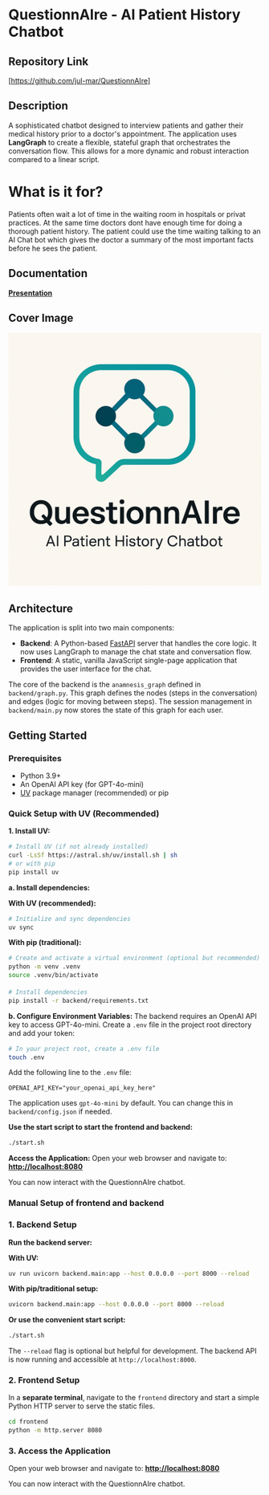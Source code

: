# QuestionnAIre - AI Patient History Chatbot

## Repository Link

[https://github.com/jul-mar/QuestionnAIre]

## Description
A sophisticated chatbot designed to interview patients and gather their medical history prior to a doctor's appointment. The application uses **LangGraph** to create a flexible, stateful graph that orchestrates the conversation flow. This allows for a more dynamic and robust interaction compared to a linear script.


# What is it for?
Patients often wait a lot of time in the waiting room in hospitals or privat practices. At the same time doctors dont have enough time for doing a thorough patient history. The patient could use the time waiting talking to an AI Chat bot which gives the doctor a summary of the most important facts before he sees the patient.

## Documentation

**[Presentation](presentation/QuestionnAIre.pptx)**

## Cover Image

![Project Cover Image](presentation/logo.png)

## Architecture
The application is split into two main components:
- **Backend**: A Python-based [FastAPI](https://fastapi.tiangolo.com/) server that handles the core logic. It now uses LangGraph to manage the chat state and conversation flow.
- **Frontend**: A static, vanilla JavaScript single-page application that provides the user interface for the chat.

The core of the backend is the `anamnesis_graph` defined in `backend/graph.py`. This graph defines the nodes (steps in the conversation) and edges (logic for moving between steps). The session management in `backend/main.py` now stores the state of this graph for each user.

## Getting Started

### Prerequisites
- Python 3.9+
- An OpenAI API key (for GPT-4o-mini)
- [UV](https://docs.astral.sh/uv/) package manager (recommended) or pip

### Quick Setup with UV (Recommended)

**1. Install UV:**
```bash
# Install UV (if not already installed)
curl -LsSf https://astral.sh/uv/install.sh | sh
# or with pip
pip install uv
```

**a. Install dependencies:**

**With UV (recommended):**
```bash
# Initialize and sync dependencies
uv sync
```

**With pip (traditional):**
```bash
# Create and activate a virtual environment (optional but recommended)
python -m venv .venv
source .venv/bin/activate

# Install dependencies
pip install -r backend/requirements.txt
```

**b. Configure Environment Variables:**
The backend requires an OpenAI API key to access GPT-4o-mini. Create a `.env` file in the project root directory and add your token:
```bash
# In your project root, create a .env file
touch .env
```
Add the following line to the `.env` file:
```
OPENAI_API_KEY="your_openai_api_key_here"
```
The application uses `gpt-4o-mini` by default. You can change this in `backend/config.json` if needed.


**Use the start script to start the frontend and backend:**
```bash
./start.sh
```


**Access the Application:**
Open your web browser and navigate to:
**[http://localhost:8080](http://localhost:8080)**

You can now interact with the QuestionnAIre chatbot.


### Manual Setup of frontend and backend

### 1. Backend Setup
**Run the backend server:**

**With UV:**
```bash
uv run uvicorn backend.main:app --host 0.0.0.0 --port 8000 --reload
```

**With pip/traditional setup:**
```bash
uvicorn backend.main:app --host 0.0.0.0 --port 8000 --reload
```

**Or use the convenient start script:**
```bash
./start.sh
```

The `--reload` flag is optional but helpful for development. The backend API is now running and accessible at `http://localhost:8000`.

### 2. Frontend Setup
In a **separate terminal**, navigate to the `frontend` directory and start a simple Python HTTP server to serve the static files.

```bash
cd frontend
python -m http.server 8080
```


### 3. Access the Application
Open your web browser and navigate to:
**[http://localhost:8080](http://localhost:8080)**

You can now interact with the QuestionnAIre chatbot.

